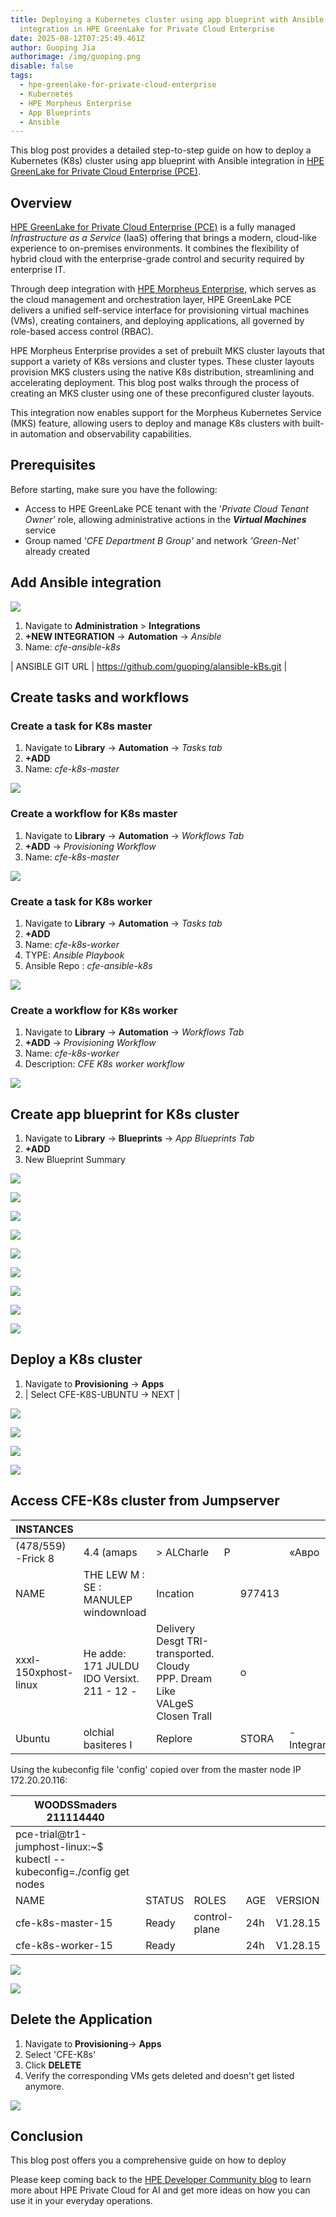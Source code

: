 ```yaml
---
title: Deploying a Kubernetes cluster using app blueprint with Ansible
  integration in HPE GreenLake for Private Cloud Enterprise
date: 2025-08-12T07:25:49.461Z
author: Guoping Jia
authorimage: /img/guoping.png
disable: false
tags:
  - hpe-greenlake-for-private-cloud-enterprise
  - Kubernetes
  - HPE Morpheus Enterprise
  - App Blueprints
  - Ansible
---
```

This blog post provides a detailed step-to-step guide on how to deploy a Kubernetes (K8s) cluster using app blueprint with Ansible integration in [HPE GreenLake for Private Cloud Enterprise (PCE)](https://www.hpe.com/us/en/greenlake.html).

## Overview

[HPE GreenLake for Private Cloud Enterprise (PCE)](https://www.hpe.com/us/en/greenlake.html) is a fully managed *Infrastructure as a Service* (IaaS) offering that brings a modern, cloud-like experience to on-premises environments. It combines the flexibility of hybrid cloud with the enterprise-grade control and security required by enterprise IT. 

Through deep integration with [HPE Morpheus Enterprise](https://www.hpe.com/us/en/morpheus-enterprise-software.html), which serves as the cloud management and orchestration layer, HPE GreenLake PCE delivers a unified self-service interface for provisioning virtual machines (VMs), creating containers, and deploying applications, all governed by role-based access control (RBAC). 

HPE Morpheus Enterprise provides a set of prebuilt MKS cluster layouts that support a variety of K8s versions and cluster types. These cluster layouts provision MKS clusters using the native K8s distribution, streamlining and accelerating deployment. This blog post walks through the process of creating an MKS cluster using one of these preconfigured cluster layouts.



This integration now enables support for the Morpheus Kubernetes Service (MKS) feature, allowing users to deploy and manage K8s clusters with built-in automation and observability capabilities. 



## Prerequisites

Before starting, make sure you have the following:

* Access to HPE GreenLake PCE tenant with the '*Private Cloud Tenant Owner'* role, allowing administrative actions in the _**Virtual Machines**_ service 
* Group named *'CFE Department B Group'* and network *'Green-Net'* already created

## Add Ansible integration

![](/img/k8s-ansible-intg.png)

1. Navigate to **Administration** > **Integrations**
2. **+NEW INTEGRATION** -> **Automation** -> *Ansible*
3. Name: *cfe-ansible-k8s*

\| ANSIBLE GIT URL | https://github.com/guoping/alansible-kBs.git |

## Create tasks and workflows

### Create a task for K8s master

1. Navigate to **Library** -> **Automation** -> *Tasks tab*
2. **+ADD**
3. Name: *cfe-k8s-master*

![](/img/k8s-master-task.png)

### Create a workflow for K8s master

1. Navigate to **Library** -> **Automation** -> *Workflows Tab*
2. **+ADD** -> *Provisioning Workflow*
3. Name: *cfe-k8s-master*

![](/img/k8s-master-workflow.png)

### Create a task for K8s worker

1. Navigate to **Library** -> **Automation** -> *Tasks tab*
2. **+ADD**
3. Name: *cfe-k8s-worker*
4. TYPE: *Ansible Playbook*
5. Ansible Repo : *cfe-ansible-k8s*

![](/img/k8s-worker-task.png)

### Create a workflow for K8s worker

1. Navigate to **Library** -> **Automation** -> *Workflows Tab*
2. **+ADD** -> *Provisioning Workflow*
3. Name: *cfe-k8s-worker*
4. Description: *CFE K8s worker workflow*

![](/img/k8s-worker-workflow.png)

## Create app blueprint for K8s cluster

1. Navigate to **Library** -> **Blueprints** -> *App Blueprints Tab*
2. **+ADD**
3. New Blueprint Summary

![](/img/k8s-app-blueprint-summary.png)


![](/img/k8s-app-blueprint-tier-name.png)


![](/img/k8s-app-vmware-config.png)


![](/img/k8s-app-blueprint-master.png)


![](/img/k8s-app-blueprint-auto-master.png)


![](/img/k8s-app-vmware-config.png)



![](/img/k8s-app-blueprint-worker.png)



![](/img/k8s-app-blueprint-auto-worker.png)



![](/img/k8s-app-blueprint-final.png)

## Deploy a K8s cluster

1. Navigate to **Provisioning** -> **Apps**
2. \| Select CFE-K8S-UBUNTU -> NEXT |

![](/img/k8s-app-template.png)

![](/img/k8s-app-summary.png)

![](/img/k8s-app-status.png)

![](/img/k8s-details.png)

## Access CFE-K8s cluster from Jumpserver

| INSTANCES            |                                            |                                                                            |     |        |             |                  |     |
| -------------------- | ------------------------------------------ | -------------------------------------------------------------------------- | --- | ------ | ----------- | ---------------- | --- |
| (478/559) -Frick 8   | 4.4 (amaps                                 | \>   ALCharle                                                              | P   |        | «Авро       | a police         | 10- |
| NAME                 | THE LEW M : SE : MANULEP windownload       | Incation                                                                   |     | 977413 |             |                  |     |
| xxxl-150xphost-linux | He adde: 171 JULDU IDO Versixt. 211 - 12 - | Delivery Desgt TRI-transported. Cloudy PPP. Dream Like VALgeS Closen Trall |     | o      |             | 0                |     |
| Ubuntu               | olchial basiteres I                        | Replore                                                                    |     | STORA  | \-Integrama | INFICIPLE TENADE |     |

Using the kubeconfig file 'config' copied over from the master node IP 172.20.20.116:

| WOODSSmaders 211114440                                                  |        |               |     |          |
| ----------------------------------------------------------------------- | ------ | ------------- | --- | -------- |
| pce-trial@tr1-jumphost-linux:~$ kubectl --kubeconfig=./config get nodes |        |               |     |          |
| NAME                                                                    | STATUS | ROLES         | AGE | VERSION  |
| cfe-k8s-master-15                                                       | Ready  | control-plane | 24h | V1.28.15 |
| cfe-k8s-worker-15                                                       | Ready  | <none>        | 24h | V1.28.15 |

![](/img/k8s-jumpserver.png)

![](/img/k8s-access.png)

## Delete the Application

1. Navigate to **Provisioning**-> **Apps**
2. Select 'CFE-K8s'
3. Click **DELETE**
4. Verify the corresponding VMs gets deleted and doesn't get listed anymore.

![](/img/k8s-delete.png)

## Conclusion

This blog post offers you a comprehensive guide on how to deploy 

Please keep coming back to the [HPE Developer Community blog](https://developer.hpe.com/blog/) to learn more about HPE Private Cloud for AI and get more ideas on how you can use it in your everyday operations.